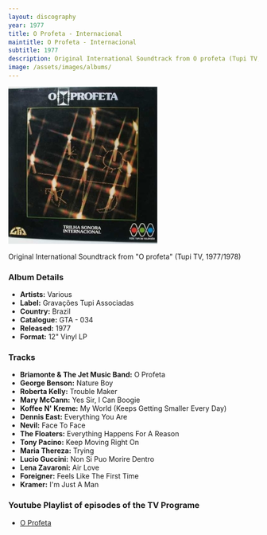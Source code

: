 ```yaml
---
layout: discography
year: 1977
title: O Profeta - Internacional
maintitle: O Profeta - Internacional
subtitle: 1977
description: Original International Soundtrack from O profeta (Tupi TV, 1977/1978).
image: /assets/images/albums/
---
```


![](/assets/images/discography/lp-novela-o-profeta-internacional-raro-rede-tupi-1977.jpg)

Original International Soundtrack from "O profeta" (Tupi TV, 1977/1978)

### Album Details
* **Artists:** Various
* **Label:** Gravações Tupi Associadas
* **Country:** Brazil 
* **Catalogue:** GTA - 034
* **Released:** 1977
* **Format:** 12" Vinyl LP

### Tracks
* **Briamonte & The Jet Music Band:** O Profeta
* **George Benson:** Nature Boy
* **Roberta Kelly:** Trouble Maker
* **Mary McCann:** Yes Sir, I Can Boogie
* **Koffee N' Kreme:** My World (Keeps Getting Smaller Every Day)
* **Dennis East:** Everything You Are
* **Nevil:** Face To Face
* **The Floaters:** Everything Happens For A Reason
* **Tony Pacino:** Keep Moving Right On
* **Maria Thereza:** Trying
* **Lucio Guccini:** Non Si Puo Morire Dentro
* **Lena Zavaroni:** Air Love
* **Foreigner:** Feels Like The First Time
* **Kramer:** I'm Just A Man

### Youtube Playlist of episodes of the TV Programe
* [O Profeta](https://www.youtube.com/playlist?list=PLNuhfeY3sl9ylqoCym8z_M51_QKokCks8)

